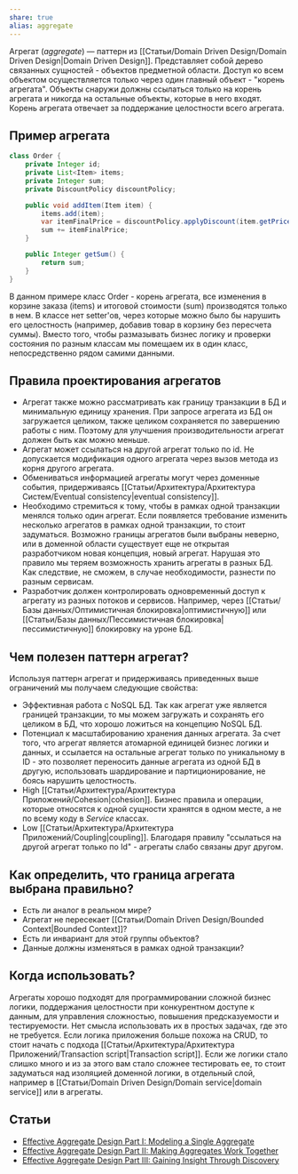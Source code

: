 ```yaml
---
share: true
alias: aggregate
---
```


Агрегат (*aggregate*) — паттерн из [[Статьи/Domain Driven Design/Domain Driven Design|Domain Driven Design]]. Представляет собой дерево связанных сущностей - объектов предметной области. Доступ ко всем объектом осуществляется только через один главный объект - "корень агрегата".
Объекты снаружи должны ссылаться только на корень агрегата и никогда на остальные объекты, которые в него входят. Корень агрегата отвечает за поддержание целостности всего агрегата.

## Пример агрегата

``` java
class Order {
    private Integer id;
    private List<Item> items;
    private Integer sum;
    private DiscountPolicy discountPolicy;

    public void addItem(Item item) {
        items.add(item);
        var itemFinalPrice = discountPolicy.applyDiscount(item.getPrice());
        sum += itemFinalPrice;
    }

    public Integer getSum() {
        return sum;
    }
}
```

В данном примере класс Order - корень агрегата, все изменения в корзине заказа (items) и итоговой стоимости (sum) производятся только в нем. В классе нет setter'ов, через которые можно было бы нарушить его целостность (например, добавив товар в корзину без пересчета суммы).
Вместо того, чтобы размазывать бизнес логику и проверки состояния по разным классам мы помещаем их в один класс, непосредственно рядом самими данными.

## Правила проектирования агрегатов
- Агрегат также можно рассматривать как границу транзакции в БД и минимальную единицу хранения. При запросе агрегата из БД он загружается целиком, также целиком сохраняется по завершению работы с ним. Поэтому для улучшения производительности агрегат должен быть как можно меньше.
- Агрегат может ссылаться на другой агрегат только по id. Не допускается модификация одного агрегата через вызов метода из корня другого агрегата.
- Обмениваться информацией агрегаты могут через доменные события, придерживаясь [[Статьи/Архитектура/Архитектура Систем/Eventual consistency|eventual consistency]].
- Необходимо стремиться к тому, чтобы в рамках одной транзакции менялся только один агрегат. Если появляется требование изменить несколько агрегатов в рамках одной транзакции, то стоит задуматься. Возможно границы агрегатов были выбраны неверно, или в доменной области существует еще не открытая разработчиком новая концепция, новый агрегат. Нарушая это правило мы теряем возможность хранить агрегаты в разных БД. Как следствие, не сможем, в случае необходимости, разнести по разным сервисам.
- Разработчик должен контролировать одновременный доступ к агрегату из разных потоков и сервисов. Например, через [[Статьи/Базы данных/Оптимистичная блокировка|оптимистичную]] или [[Статьи/Базы данных/Пессимистичная блокировка|пессимистичную]] блокировку на уроне БД.

## Чем полезен паттерн агрегат?
Используя паттерн агрегат и придерживаясь приведенных выше ограничений мы получаем следующие свойства:
- Эффективная работа с NoSQL БД. Так как агрегат уже является границей транзакции, то мы можем загружать и сохранять его целиком в БД, что хорошо ложиться на концепцию NoSQL БД.
- Потенциал к масштабированию хранения данных агрегата. За счет того, что агрегат является атомарной единицей бизнес логики и данных, и ссылается на остальные агрегат только по уникальному в ID - это позволяет переносить данные агрегата из одной БД в другую, использовать шардирование и партиционирование, не боясь нарушить целостность.
- High [[Статьи/Архитектура/Архитектура Приложений/Cohesion|cohesion]]. Бизнес правила и операции, которые относятся к одной сущности хранятся в одном месте, а не по всему коду в *Service* классах.
- Low [[Статьи/Архитектура/Архитектура Приложений/Coupling|coupling]]. Благодаря правилу "ссылаться на другой агрегат только по Id" - агрегаты слабо связаны друг другом.

## Как определить, что граница агрегата выбрана правильно?
- Есть ли аналог в реальном мире?
- Агрегат не пересекает [[Статьи/Domain Driven Design/Bounded Context|Bounded Context]]?
- Есть ли инвариант для этой группы объектов?
- Данные должны изменяться в рамках одной транзакции?

## Когда использовать?
Агрегаты хорошо подходят для программировании сложной бизнес логики, поддержания целостности при конкурентном доступе к данным, для управления сложностью, повышения предсказуемости и тестируемости. Нет смысла использовать их в простых задачах, где это не требуется.
Если логика приложения больше похожа на CRUD, то стоит начать с подхода [[Статьи/Архитектура/Архитектура Приложений/Transaction script|Transaction script]]. Если же логики стало слишко много и из за этого вам стало сложнее тестировать ее, то стоит задуматься над изоляцией доменной логики, в отдельный слой, например в [[Статьи/Domain Driven Design/Domain service|domain service]] или в агрегаты.

## Статьи
- [Effective Aggregate Design Part I: Modeling a Single Aggregate](https://www.dddcommunity.org/wp-content/uploads/files/pdf_articles/Vernon_2011_1.pdf)
- [Effective Aggregate Design Part II: Making Aggregates Work Together](https://www.dddcommunity.org/wp-content/uploads/files/pdf_articles/Vernon_2011_2.pdf)
- [Effective Aggregate Design Part III: Gaining Insight Through Discovery](https://www.dddcommunity.org/wp-content/uploads/files/pdf_articles/Vernon_2011_3.pdf)
